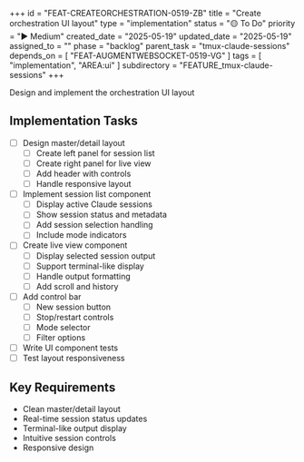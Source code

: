 +++
id = "FEAT-CREATEORCHESTRATION-0519-ZB"
title = "Create orchestration UI layout"
type = "implementation"
status = "🟡 To Do"
priority = "▶️ Medium"
created_date = "2025-05-19"
updated_date = "2025-05-19"
assigned_to = ""
phase = "backlog"
parent_task = "tmux-claude-sessions"
depends_on = [ "FEAT-AUGMENTWEBSOCKET-0519-VG" ]
tags = [ "implementation", "AREA:ui" ]
subdirectory = "FEATURE_tmux-claude-sessions"
+++

Design and implement the orchestration UI layout

## Implementation Tasks
- [ ] Design master/detail layout
  - [ ] Create left panel for session list
  - [ ] Create right panel for live view
  - [ ] Add header with controls
  - [ ] Handle responsive layout
- [ ] Implement session list component
  - [ ] Display active Claude sessions
  - [ ] Show session status and metadata
  - [ ] Add session selection handling
  - [ ] Include mode indicators
- [ ] Create live view component
  - [ ] Display selected session output
  - [ ] Support terminal-like display
  - [ ] Handle output formatting
  - [ ] Add scroll and history
- [ ] Add control bar
  - [ ] New session button
  - [ ] Stop/restart controls
  - [ ] Mode selector
  - [ ] Filter options
- [ ] Write UI component tests
- [ ] Test layout responsiveness

## Key Requirements
- Clean master/detail layout
- Real-time session status updates
- Terminal-like output display
- Intuitive session controls
- Responsive design
